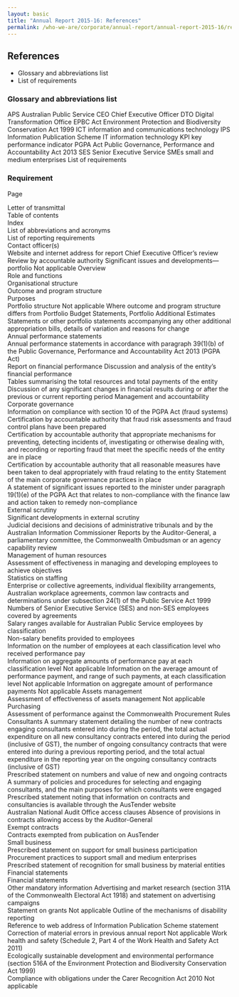 ```yaml
---
layout: basic
title: "Annual Report 2015-16: References"
permalink: /who-we-are/corporate/annual-report/annual-report-2015-16/references/
---
```

## References

- Glossary and abbreviations list
- List of requirements

### Glossary and abbreviations list

APS	Australian Public Service
CEO	Chief Executive Officer
DTO	Digital Transformation Office
EPBC Act	Environment Protection and Biodiversity Conservation Act 1999
ICT	information and communications technology
IPS	Information Publication Scheme
IT	information technology
KPI	key performance indicator
PGPA Act	Public Governance, Performance and Accountability Act 2013
SES	Senior Executive Service
SMEs	small and medium enterprises
List of requirements

### Requirement

Page

Letter of transmittal	
Table of contents	
Index	
List of abbreviations and acronyms	
List of reporting requirements	
Contact officer(s)	
Website and internet address for report	
Chief Executive Officer’s review	
Review by accountable authority	
Significant issues and developments—portfolio	Not applicable
Overview	
Role and functions	
Organisational structure	
Outcome and program structure	
Purposes	
Portfolio structure	Not applicable
Where outcome and program structure differs from Portfolio Budget Statements, Portfolio Additional Estimates Statements or other portfolio statements accompanying any other additional appropriation bills, details of variation and reasons for change	
Annual performance statements	
Annual performance statements in accordance with paragraph 39(1)(b) of the Public Governance, Performance and Accountability Act 2013 (PGPA Act)	
Report on financial performance	
Discussion and analysis of the entity’s financial performance	
Tables summarising the total resources and total payments of the entity	
Discussion of any significant changes in financial results during or after the previous or current reporting period	
Management and accountability	
Corporate governance	
Information on compliance with section 10 of the PGPA Act (fraud systems)	
Certification by accountable authority that fraud risk assessments and fraud control plans have been prepared	
Certification by accountable authority that appropriate mechanisms for preventing, detecting incidents of, investigating or otherwise dealing with, and recording or reporting fraud that meet the specific needs of the entity are in place	
Certification by accountable authority that all reasonable measures have been taken to deal appropriately with fraud relating to the entity	
Statement of the main corporate governance practices in place	
A statement of significant issues reported to the minister under paragraph 19(1)(e) of the PGPA Act that relates to non-compliance with the finance law and action taken to remedy non-compliance	
External scrutiny	
Significant developments in external scrutiny	
Judicial decisions and decisions of administrative tribunals and by the Australian Information Commissioner	
Reports by the Auditor-General, a parliamentary committee, the Commonwealth Ombudsman or an agency capability review	
Management of human resources	
Assessment of effectiveness in managing and developing employees to achieve objectives	
Statistics on staffing	
Enterprise or collective agreements, individual flexibility arrangements, Australian workplace agreements, common law contracts and determinations under subsection 24(1) of the Public Service Act 1999	
Numbers of Senior Executive Service (SES) and non-SES employees covered by agreements	
Salary ranges available for Australian Public Service employees by classification	
Non-salary benefits provided to employees	
Information on the number of employees at each classification level who received performance pay	
Information on aggregate amounts of performance pay at each classification level	Not applicable
Information on the average amount of performance payment, and range of such payments, at each classification level	Not applicable
Information on aggregate amount of performance payments	Not applicable
Assets management	
Assessment of effectiveness of assets management	Not applicable
Purchasing	
Assessment of performance against the Commonwealth Procurement Rules	
Consultants	
A summary statement detailing the number of new contracts engaging consultants entered into during the period, the total actual expenditure on all new consultancy contracts entered into during the period (inclusive of GST), the number of ongoing consultancy contracts that were entered into during a previous reporting period, and the total actual expenditure in the reporting year on the ongoing consultancy contracts (inclusive of GST)	
Prescribed statement on numbers and value of new and ongoing contracts	
A summary of policies and procedures for selecting and engaging consultants, and the main purposes for which consultants were engaged	
Prescribed statement noting that information on contracts and consultancies is available through the AusTender website	
Australian National Audit Office access clauses	
Absence of provisions in contracts allowing access by the Auditor-General	
Exempt contracts	
Contracts exempted from publication on AusTender	
Small business	
Prescribed statement on support for small business participation	
Procurement practices to support small and medium enterprises	
Prescribed statement of recognition for small business by material entities	
Financial statements	
Financial statements	
Other mandatory information	
Advertising and market research (section 311A of the Commonwealth Electoral Act 1918) and statement on advertising campaigns	
Statement on grants	Not applicable
Outline of the mechanisms of disability reporting	
Reference to web address of Information Publication Scheme statement	
Correction of material errors in previous annual report	Not applicable
Work health and safety (Schedule 2, Part 4 of the Work Health and Safety Act 2011)	
Ecologically sustainable development and environmental performance (section 516A of the Environment Protection and Biodiversity Conservation Act 1999)	
Compliance with obligations under the Carer Recognition Act 2010	Not applicable
